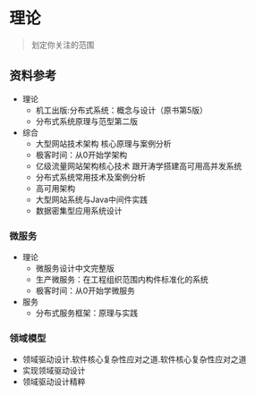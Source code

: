 # 理论

> 划定你关注的范围



##  资料参考
- 理论
  - 机工出版:分布式系统：概念与设计（原书第5版）
  - 分布式系统原理与范型第二版
- 综合
  - 大型网站技术架构 核心原理与案例分析
  - 极客时间：从0开始学架构
  - 亿级流量网站架构核心技术 跟开涛学搭建高可用高并发系统
  - 分布式系统常用技术及案例分析
  - 高可用架构
  - 大型网站系统与Java中间件实践
  - 数据密集型应用系统设计

### 微服务
- 理论
  - 微服务设计中文完整版
  - 生产微服务：在工程组织范围内构件标准化的系统
  - 极客时间：从0开始学微服务
- 服务
  - 分布式服务框架：原理与实践

### 领域模型
- 领域驱动设计.软件核心复杂性应对之道.软件核心复杂性应对之道
- 实现领域驱动设计
- 领域驱动设计精粹

